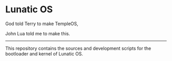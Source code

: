 # Lunatic OS

God told Terry to make TempleOS,

John Lua told me to make this.

-------------------------

This repository contains the sources and development scripts for the bootloader and kernel of Lunatic OS.
